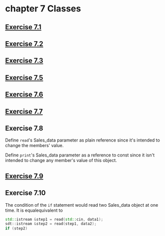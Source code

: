 # chapter 7 Classes

## [Exercise 7.1](ex7_01.cpp)
## [Exercise 7.2](ex7_02.h)
## [Exercise 7.3](ex7_03.cpp)
## [Exercise 7.5](ex7_05.h)
## [Exercise 7.6](ex7_06.h)
## [Exercise 7.7](ex7_07.cpp)

## Exercise 7.8
Define `read`'s Sales_data parameter as plain reference since it's intended to change the members' value.

Define `print`'s Sales_data parameter as a reference to const since it isn't intended to change any member's value of this object.

## [Exercise 7.9](ex7_09.h)

## Exercise 7.10
The condition of the `if` statement would read two Sales_data object at one time. It is equalequivalent to
```cpp
std::istream &step1 = read(std::cin, data1);
sdt::istream &step2 = read(step1, data2);
if (step2)
```